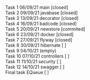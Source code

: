 Task 1 06/09/21 main [closed]  
Task 2 09/09/21 javabase [closed]  
Task 3 13/09/21 decorator [closed]  
Task 4 16/09/21 badcode [closed]  
Task 5 20/09/21 newstore [commited]  
Task 6 23/09/21 docker [closed]  
Task 7 27/09/21 flyway [closed]  
Task 8 30/09/21 hibernate [ ]  
Task 9 04/10/21 (empty)  
Task 10 07/10/21 controllers [ ]  
Task 11 11/10/21 security [ ]  
Task 12 14/10/21 swagger [ ]  
Final task EQueue [ ]  
